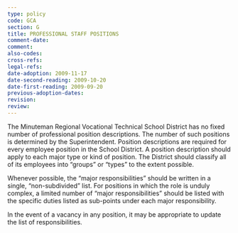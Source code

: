```yaml
---
type: policy
code: GCA
section: G
title: PROFESSIONAL STAFF POSITIONS
comment-date:
comment:
also-codes:
cross-refs:
legal-refs:
date-adoption: 2009-11-17
date-second-reading: 2009-10-20
date-first-reading: 2009-09-20
previous-adoption-dates: 
revision: 
review: 
---
```


The Minuteman Regional Vocational Technical School District has no fixed number of professional position descriptions.  The number of such positions is determined by the Superintendent.  Position descriptions are required for every employee position in the School District.  A position description should apply to each major type or kind of position.  The District should classify all of its employees into “groups” or “types” to the extent possible.  

Whenever possible, the “major responsibilities” should be written in a single, “non-subdivided” list.  For positions in which the role is unduly complex, a limited number of “major responsibilities” should be listed with the specific duties listed as sub-points under each major responsibility.  

In the event of a vacancy in any position, it may be appropriate to update the list of responsibilities.  



